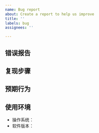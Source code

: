 ```yaml
---
name: Bug report
about: Create a report to help us improve
title: ''
labels: bug
assignees: ''

---
```


<!--
请使用模板创建问题，否则会被直接关掉。 ⚠️ ⚠️ ⚠️
感谢您向我们反馈问题，为了高效的解决问题，我们期望你能提供以下信息：
-->

## 错误报告

<!-- 清晰的描述下遇到的问题，或者提供错误的截图 -->

## 复现步骤

<!--
请提供能够复现问题的步骤：
1. Go to '...'
2. Click on '....'
3. Scroll down to '....'
4. See error
-->

## 预期行为

<!-- 期望的结果是什么 -->

## 使用环境

<!-- 提供系统或软件的版本 -->

- 操作系统：
- 软件版本：
